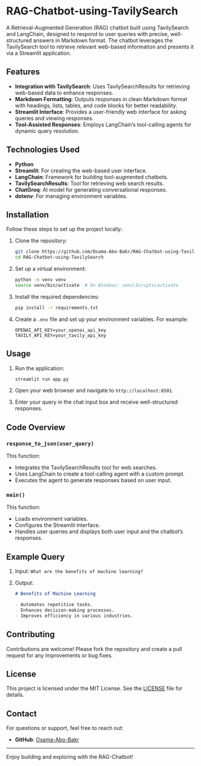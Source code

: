 # RAG-Chatbot-using-TavilySearch

A Retrieval-Augmented Generation (RAG) chatbot built using TavilySearch and LangChain, designed to respond to user queries with precise, well-structured answers in Markdown format. The chatbot leverages the TavilySearch tool to retrieve relevant web-based information and presents it via a Streamlit application.

## Features

- **Integration with TavilySearch**: Uses TavilySearchResults for retrieving web-based data to enhance responses.
- **Markdown Formatting**: Outputs responses in clean Markdown format with headings, lists, tables, and code blocks for better readability.
- **Streamlit Interface**: Provides a user-friendly web interface for asking queries and viewing responses.
- **Tool-Assisted Responses**: Employs LangChain’s tool-calling agents for dynamic query resolution.

## Technologies Used

- **Python**
- **Streamlit**: For creating the web-based user interface.
- **LangChain**: Framework for building tool-augmented chatbots.
- **TavilySearchResults**: Tool for retrieving web search results.
- **ChatGroq**: AI model for generating conversational responses.
- **dotenv**: For managing environment variables.

## Installation

Follow these steps to set up the project locally:

1. Clone the repository:

   ```bash
   git clone https://github.com/Osama-Abo-Bakr/RAG-Chatbot-using-TavilySearch.git
   cd RAG-Chatbot-using-TavilySearch
   ```

2. Set up a virtual environment:

   ```bash
   python -m venv venv
   source venv/bin/activate  # On Windows: venv\Scripts\activate
   ```

3. Install the required dependencies:

   ```bash
   pip install -r requirements.txt
   ```

4. Create a `.env` file and set up your environment variables. For example:

   ```
   OPENAI_API_KEY=your_openai_api_key
   TAVILY_API_KEY=your_tavily_api_key
   ```

## Usage

1. Run the application:

   ```bash
   streamlit run app.py
   ```

2. Open your web browser and navigate to `http://localhost:8501`.

3. Enter your query in the chat input box and receive well-structured responses.

## Code Overview

### `response_to_json(user_query)`

This function:
- Integrates the TavilySearchResults tool for web searches.
- Uses LangChain to create a tool-calling agent with a custom prompt.
- Executes the agent to generate responses based on user input.

### `main()`

This function:
- Loads environment variables.
- Configures the Streamlit interface.
- Handles user queries and displays both user input and the chatbot’s responses.

## Example Query

1. Input: `What are the benefits of machine learning?`
2. Output:

   ```markdown
   # Benefits of Machine Learning

   - Automates repetitive tasks.
   - Enhances decision-making processes.
   - Improves efficiency in various industries.

   ```

## Contributing

Contributions are welcome! Please fork the repository and create a pull request for any improvements or bug fixes.

## License

This project is licensed under the MIT License. See the [LICENSE](LICENSE) file for details.

## Contact

For questions or support, feel free to reach out:
- **GitHub**: [Osama-Abo-Bakr](https://github.com/Osama-Abo-Bakr)

---

Enjoy building and exploring with the RAG-Chatbot!